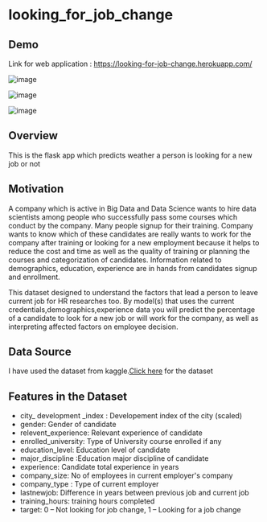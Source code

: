 # looking_for_job_change

## Demo
Link for web application : https://looking-for-job-change.herokuapp.com/

![image](https://user-images.githubusercontent.com/70757239/107154254-ef422600-6997-11eb-9ecf-3ea2ada19de4.png)

![image](https://user-images.githubusercontent.com/70757239/107154389-b6ef1780-6998-11eb-89ab-3a8e33cc4084.png)

![image](https://user-images.githubusercontent.com/70757239/107154401-c79f8d80-6998-11eb-98e7-003d203ee86d.png)


## Overview
This is the flask app which predicts weather a person is looking for a new job or not

## Motivation
A company which is active in Big Data and Data Science wants to hire data scientists among people who successfully pass some courses which conduct by the company. Many people signup for their training. Company wants to know which of these candidates are really wants to work for the company after training or looking for a new employment because it helps to reduce the cost and time as well as the quality of training or planning the courses and categorization of candidates. Information related to demographics, education, experience are in hands from candidates signup and enrollment.

This dataset designed to understand the factors that lead a person to leave current job for HR researches too. By model(s) that uses the current credentials,demographics,experience data you will predict the percentage of a candidate to look for a new job or will work for the company, as well as interpreting affected factors on employee decision.

## Data Source
I have used the dataset from kaggle.[Click here](https://www.kaggle.com/arashnic/hr-analytics-job-change-of-data-scientists) for the dataset

## Features in the Dataset
- city_ development _index : Developement index of the city (scaled)
- gender: Gender of candidate
- relevent_experience: Relevant experience of candidate
- enrolled_university: Type of University course enrolled if any
- education_level: Education level of candidate
- major_discipline :Education major discipline of candidate
- experience: Candidate total experience in years
- company_size: No of employees in current employer's company
- company_type : Type of current employer
- lastnewjob: Difference in years between previous job and current job
- training_hours: training hours completed
- target: 0 – Not looking for job change, 1 – Looking for a job change
